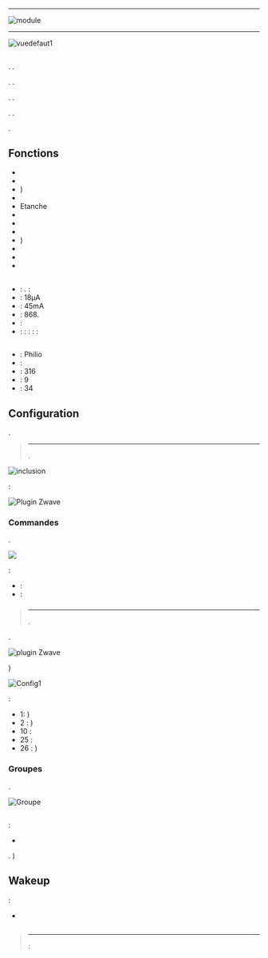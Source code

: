 # 

****

![module](images/philio.psr04/module.jpg)

****

![vuedefaut1](images/philio.psr04/vuedefaut1.jpg)

## 

. .

. .

. .

. .

.

## Fonctions

-   
-   
-   )
-   
-   Etanche
-   
-   
-   
-   )
-   
-   
-   

## 

-    : . : 
-    : 18µA
-    : 45mA
-    : 868.
-    : 
-    :  :  :  :  : 

## 

-    : Philio
-    : 
-    : 316
-    : 9
-    : 34

## Configuration

 [](https://doc.jeedom.com/de_DE/plugins/automation%20protocol/openzwave/).

> ****
>
> .

![inclusion](images/philio.psr04/inclusion.jpg)

 :

![Plugin Zwave](images/philio.psr04/information.jpg)

### Commandes

.

![](images/philio.psr04/commandes.jpg)

 :

-    : 
-    : 

### 

> ****
>
> .

.

![ plugin Zwave](images/plugin/bouton_configuration.jpg)

)

![Config1](images/philio.psr04/config1.jpg)

 :

-   1: )
-   2 : )
-   10 : 
-   25 : 
-   26 : )

### Groupes

. 

![Groupe](images/philio.psr04/groupe.jpg)

## 

### 

 :

-   

. )

## Wakeup

 :

-   

## 

> ****
>
>  : 
